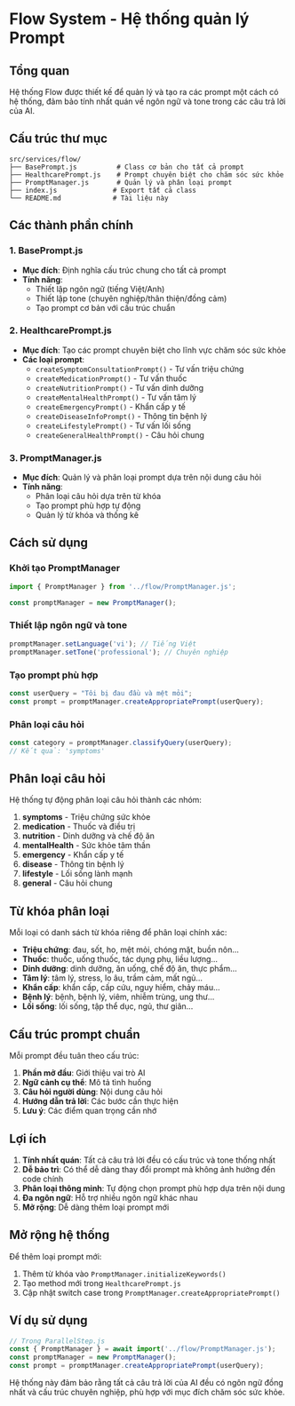# Flow System - Hệ thống quản lý Prompt

## Tổng quan

Hệ thống Flow được thiết kế để quản lý và tạo ra các prompt một cách có hệ thống, đảm bảo tính nhất quán về ngôn ngữ và tone trong các câu trả lời của AI.

## Cấu trúc thư mục

```
src/services/flow/
├── BasePrompt.js          # Class cơ bản cho tất cả prompt
├── HealthcarePrompt.js    # Prompt chuyên biệt cho chăm sóc sức khỏe
├── PromptManager.js       # Quản lý và phân loại prompt
├── index.js              # Export tất cả class
└── README.md             # Tài liệu này
```

## Các thành phần chính

### 1. BasePrompt.js
- **Mục đích**: Định nghĩa cấu trúc chung cho tất cả prompt
- **Tính năng**:
  - Thiết lập ngôn ngữ (tiếng Việt/Anh)
  - Thiết lập tone (chuyên nghiệp/thân thiện/đồng cảm)
  - Tạo prompt cơ bản với cấu trúc chuẩn

### 2. HealthcarePrompt.js
- **Mục đích**: Tạo các prompt chuyên biệt cho lĩnh vực chăm sóc sức khỏe
- **Các loại prompt**:
  - `createSymptomConsultationPrompt()` - Tư vấn triệu chứng
  - `createMedicationPrompt()` - Tư vấn thuốc
  - `createNutritionPrompt()` - Tư vấn dinh dưỡng
  - `createMentalHealthPrompt()` - Tư vấn tâm lý
  - `createEmergencyPrompt()` - Khẩn cấp y tế
  - `createDiseaseInfoPrompt()` - Thông tin bệnh lý
  - `createLifestylePrompt()` - Tư vấn lối sống
  - `createGeneralHealthPrompt()` - Câu hỏi chung

### 3. PromptManager.js
- **Mục đích**: Quản lý và phân loại prompt dựa trên nội dung câu hỏi
- **Tính năng**:
  - Phân loại câu hỏi dựa trên từ khóa
  - Tạo prompt phù hợp tự động
  - Quản lý từ khóa và thống kê

## Cách sử dụng

### Khởi tạo PromptManager
```javascript
import { PromptManager } from '../flow/PromptManager.js';

const promptManager = new PromptManager();
```

### Thiết lập ngôn ngữ và tone
```javascript
promptManager.setLanguage('vi'); // Tiếng Việt
promptManager.setTone('professional'); // Chuyên nghiệp
```

### Tạo prompt phù hợp
```javascript
const userQuery = "Tôi bị đau đầu và mệt mỏi";
const prompt = promptManager.createAppropriatePrompt(userQuery);
```

### Phân loại câu hỏi
```javascript
const category = promptManager.classifyQuery(userQuery);
// Kết quả: 'symptoms'
```

## Phân loại câu hỏi

Hệ thống tự động phân loại câu hỏi thành các nhóm:

1. **symptoms** - Triệu chứng sức khỏe
2. **medication** - Thuốc và điều trị
3. **nutrition** - Dinh dưỡng và chế độ ăn
4. **mentalHealth** - Sức khỏe tâm thần
5. **emergency** - Khẩn cấp y tế
6. **disease** - Thông tin bệnh lý
7. **lifestyle** - Lối sống lành mạnh
8. **general** - Câu hỏi chung

## Từ khóa phân loại

Mỗi loại có danh sách từ khóa riêng để phân loại chính xác:

- **Triệu chứng**: đau, sốt, ho, mệt mỏi, chóng mặt, buồn nôn...
- **Thuốc**: thuốc, uống thuốc, tác dụng phụ, liều lượng...
- **Dinh dưỡng**: dinh dưỡng, ăn uống, chế độ ăn, thực phẩm...
- **Tâm lý**: tâm lý, stress, lo âu, trầm cảm, mất ngủ...
- **Khẩn cấp**: khẩn cấp, cấp cứu, nguy hiểm, chảy máu...
- **Bệnh lý**: bệnh, bệnh lý, viêm, nhiễm trùng, ung thư...
- **Lối sống**: lối sống, tập thể dục, ngủ, thư giãn...

## Cấu trúc prompt chuẩn

Mỗi prompt đều tuân theo cấu trúc:

1. **Phần mở đầu**: Giới thiệu vai trò AI
2. **Ngữ cảnh cụ thể**: Mô tả tình huống
3. **Câu hỏi người dùng**: Nội dung câu hỏi
4. **Hướng dẫn trả lời**: Các bước cần thực hiện
5. **Lưu ý**: Các điểm quan trọng cần nhớ

## Lợi ích

1. **Tính nhất quán**: Tất cả câu trả lời đều có cấu trúc và tone thống nhất
2. **Dễ bảo trì**: Có thể dễ dàng thay đổi prompt mà không ảnh hưởng đến code chính
3. **Phân loại thông minh**: Tự động chọn prompt phù hợp dựa trên nội dung
4. **Đa ngôn ngữ**: Hỗ trợ nhiều ngôn ngữ khác nhau
5. **Mở rộng**: Dễ dàng thêm loại prompt mới

## Mở rộng hệ thống

Để thêm loại prompt mới:

1. Thêm từ khóa vào `PromptManager.initializeKeywords()`
2. Tạo method mới trong `HealthcarePrompt.js`
3. Cập nhật switch case trong `PromptManager.createAppropriatePrompt()`

## Ví dụ sử dụng

```javascript
// Trong ParallelStep.js
const { PromptManager } = await import('../flow/PromptManager.js');
const promptManager = new PromptManager();
const prompt = promptManager.createAppropriatePrompt(userQuery);
```

Hệ thống này đảm bảo rằng tất cả câu trả lời của AI đều có ngôn ngữ đồng nhất và cấu trúc chuyên nghiệp, phù hợp với mục đích chăm sóc sức khỏe. 